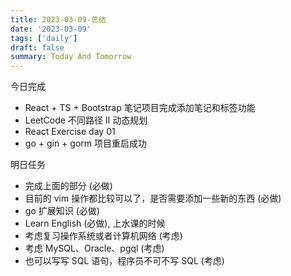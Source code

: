 ```yaml
---
title: 2023-03-09-总结
date: '2023-03-09'
tags: ['daily']
draft: false
summary: Today And Tomorrow
---
```


今日完成

- React + TS + Bootstrap 笔记项目完成添加笔记和标签功能
- LeetCode 不同路径 II 动态规划
- React Exercise day 01
- go + gin + gorm 项目重启成功

明日任务

- 完成上面的部分 (必做)
- 目前的 vim 操作都比较可以了，是否需要添加一些新的东西 (必做)
- go 扩展知识 (必做)
- Learn English (必做), 上水课的时候
- 考虑复习操作系统或者计算机网络 (考虑)
- 考虑 MySQL、Oracle、pgql (考虑)
- 也可以写写 SQL 语句，程序员不可不写 SQL (考虑)
